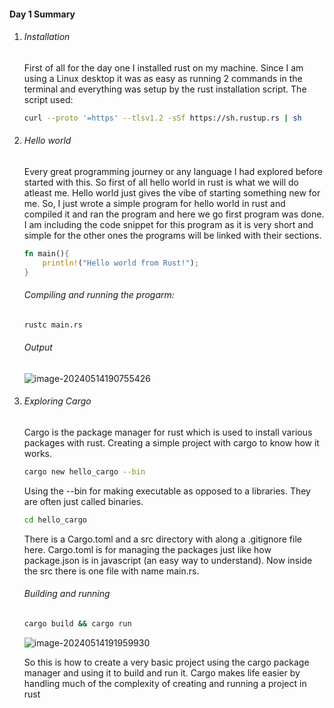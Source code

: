 #### Day 1 Summary

1. ###### Installation

   First of all for the day one I installed rust on my machine. Since I am using a Linux desktop it was as easy as running 2 commands in the terminal and everything was setup by the rust installation script. The script used:

   ```bash
   curl --proto '=https' --tlsv1.2 -sSf https://sh.rustup.rs | sh
   ```

2. ###### Hello world

   Every great programming journey or any language I had explored before started with this. So first of all hello world in rust is what we will do atleast me. Hello world just gives the vibe of starting something new for me. So, I just wrote a simple program for hello world in rust and compiled it and ran the program and here we go first program was done. I am including the code snippet for this program as it is very short and simple for the other ones the programs will be linked with their sections.

   ```rust
   fn main(){
       println!("Hello world from Rust!");
   }
   ```

   ###### Compiling and running the progarm:

   ```bash
   rustc main.rs			
   ```

   ###### Output

   ![image-20240514190755426](/home/tyzrex/.config/Typora/typora-user-images/image-20240514190755426.png)

3. ###### Exploring Cargo

   Cargo is the package manager for rust which is used to install various packages with rust. Creating a simple project with cargo to know how it works. 

   ```bash
   cargo new hello_cargo --bin	
   ```

   Using the --bin for making executable as opposed to a libraries. They are often just called binaries.

   ```bash
   cd hello_cargo
   ```

   There is a Cargo.toml and a src directory with along a .gitignore file here. Cargo.toml is for managing the packages just like how package.json is in javascript (an easy way to understand). Now inside the src there is one file with name main.rs.

   ###### Building and running

   ```sh
   cargo build && cargo run
   ```

   ![image-20240514191959930](/home/tyzrex/.config/Typora/typora-user-images/image-20240514191959930.png)

   So this is how to create a very basic project using the cargo package manager and using it to build and run it. Cargo makes life easier by handling much of the complexity of creating and running a project in rust



